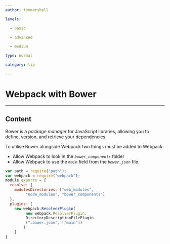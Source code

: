 ```yaml
---
author: tommarshall

levels:

  - basic

  - advanced

  - medium

type: normal

category: tip

---
```

# Webpack with Bower

---
## Content

Bower is a *package manager* for JavaScript libraries, allowing you to define, version, and retrieve your dependencies.

To utilise Bower alongside Webpack two things must be added to Webpack:
- Allow Webpack to look in the *`bower_components`* folder
- Allow Webpack to use the *`main`* field from the *`bower.json`* file.

```javascript
var path = require("path");
var webpack = require("webpack");
module.exports = {
  resolve: {
    modulesDirectories: ["web_modules", 
         "node_modules", "bower_components"]
  },
  plugins: [
    new webpack.ResolverPlugin(
         new webpack.ResolverPlugin.
         DirectoryDescriptionFilePlugin
         (".bower.json", ["main"])
        )
    ]
}
```